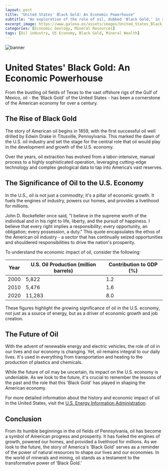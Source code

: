 ```yaml
---
layout: post
title: "United States' Black Gold: An Economic Powerhouse"
subtitle: "An exploration of the role of oil, dubbed 'Black Gold,' in shaping the U.S. economy."
excerpt_image: https://www.galena.es/assets/images/United_States_Black_Gold.png
categories: [Economic Geology, Mineral Resources]
tags: [Oil industry, US Economy, Black Gold, Mineral Wealth]
---
```


![banner](https://www.galena.es/assets/images/United_States_Black_Gold.png "An infographic illustrating the impact of oil, often referred to as 'Black Gold,' on the United States economy, featuring key statistics, historical milestones, and visual representations of oil production and its significance in the mineral and mining sectors.")

# United States' Black Gold: An Economic Powerhouse

From the bustling oil fields of Texas to the vast offshore rigs of the Gulf of Mexico, oil - the 'Black Gold' of the United States - has been a cornerstone of the American economy for over a century.  

## The Rise of Black Gold

The story of American oil begins in 1859, with the first successful oil well drilled by Edwin Drake in Titusville, Pennsylvania. This marked the dawn of the U.S. oil industry and set the stage for the central role that oil would play in the development and growth of the U.S. economy. 

Over the years, oil extraction has evolved from a labor-intensive, manual process to a highly sophisticated operation, leveraging cutting-edge technology and complex geological data to tap into America’s vast reserves. 

## The Significance of Oil to the U.S. Economy

In the U.S., oil is not just a commodity; it's a pillar of economic growth. It fuels the engines of industry, powers our homes, and provides a livelihood for millions. 

John D. Rockefeller once said, "I believe in the supreme worth of the individual and in his right to life, liberty, and the pursuit of happiness. I believe that every right implies a responsibility; every opportunity, an obligation; every possession, a duty." This quote encapsulates the ethos of the American oil industry - a sector that has continually seized opportunities and shouldered responsibilities to drive the nation's prosperity.

To understand the economic impact of oil, consider the following:

| Year | U.S. Oil Production (million barrels) | Contribution to GDP (%) |
| ---- | ------------------------------------- | ----------------------- |
| 2000 | 5,822                                 | 1.2                     |
| 2010 | 5,476                                 | 1.6                     |
| 2020 | 11,283                                | 8.0                     |

These figures highlight the growing significance of oil in the U.S. economy, not just as a source of energy, but as a driver of economic growth and job creation.

## The Future of Oil

With the advent of renewable energy and electric vehicles, the role of oil in our lives and our economy is changing. Yet, oil remains integral to our daily lives. It's used in everything from transportation and heating to the production of plastics and chemicals. 

While the future of oil may be uncertain, its impact on the U.S. economy is undeniable. As we look to the future, it's crucial to remember the lessons of the past and the role that this 'Black Gold' has played in shaping the American economy.

For more detailed information about the history and economic impact of oil in the United States, visit the [U.S. Energy Information Administration](https://www.eia.gov/).

## Conclusion

From its humble beginnings in the oil fields of Pennsylvania, oil has become a symbol of American progress and prosperity. It has fueled the engines of growth, powered our homes, and provided a livelihood for millions. As we look to the future, the story of America's 'Black Gold' serves as a reminder of the power of natural resources to shape our lives and our economies. In the world of minerals and mining, oil stands as a testament to the transformative power of 'Black Gold.'